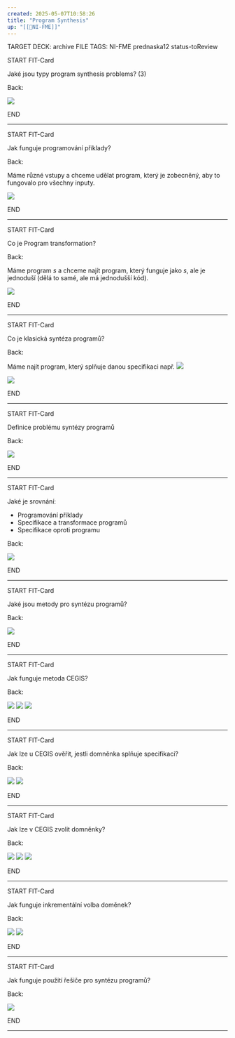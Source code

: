 ```yaml
---
created: 2025-05-07T10:58:26
title: "Program Synthesis"
up: "[[📖NI-FME]]"
---
```


TARGET DECK: archive
FILE TAGS: NI-FME prednaska12 status-toReview


START
FIT-Card

Jaké jsou typy program synthesis problems? (3)

Back:

![](../../Assets/Pasted%20image%2020250507110157.png)
<!--ID: 1746871652257-->
END

---


START
FIT-Card

Jak funguje programování příklady?

Back:

Máme různé vstupy a chceme udělat program, který je zobecněný, aby to fungovalo pro všechny inputy.

![](../../Assets/Pasted%20image%2020250507110337.png)
<!--ID: 1746871652265-->
END

---


START
FIT-Card

Co je Program transformation?

Back:

Máme program $s$ a chceme najít program, který funguje jako $s$, ale je jednoduší (dělá to samé, ale má jednodušší kód).

![](../../Assets/Pasted%20image%2020250507110526.png)
<!--ID: 1746871652270-->
END

---


START
FIT-Card

Co je klasická syntéza programů?

Back:

Máme najít program, který splňuje danou specifikaci např.
![](../../Assets/Pasted%20image%2020250507110851.png)

<!-- DetailInfoStart -->
![](../../Assets/Pasted%20image%2020250507110857.png)
<!-- DetailInfoEnd -->
<!--ID: 1746871652275-->
END

---


START
FIT-Card

Definice problému syntézy programů

Back:

![](../../Assets/Pasted%20image%2020250507111317.png)
<!--ID: 1746871652279-->
END

---


START
FIT-Card

Jaké je srovnání:
- Programování příklady
- Specifikace a transformace programů
- Specifikace oproti programu

Back:

![](../../Assets/Pasted%20image%2020250507111350.png)
<!--ID: 1746871652282-->
END

---


START
FIT-Card

Jaké jsou metody pro syntézu programů?

Back:

![](../../Assets/Pasted%20image%2020250507111412.png)
<!--ID: 1746871652286-->
END

---


START
FIT-Card

Jak funguje metoda CEGIS?

Back:

![](../../Assets/Pasted%20image%2020250507111453.png)
![](../../Assets/Pasted%20image%2020250507111503.png)
![](../../Assets/Pasted%20image%2020250507111510.png)
<!--ID: 1746871652291-->
END

---


START
FIT-Card

Jak lze u CEGIS ověřit, jestli domněnka splňuje specifikaci?

Back:

![](../../Assets/Pasted%20image%2020250507111548.png)
![](../../Assets/Pasted%20image%2020250507111556.png)
<!--ID: 1746871652295-->
END

---


START
FIT-Card

Jak lze v CEGIS zvolit domněnky?

Back:

![](../../Assets/Pasted%20image%2020250507111618.png)
![](../../Assets/Pasted%20image%2020250507111630.png)
![](../../Assets/Pasted%20image%2020250507111643.png)
<!--ID: 1746871652299-->
END

---


START
FIT-Card

Jak funguje inkrementální volba doměnek?

Back:

![](../../Assets/Pasted%20image%2020250507111707.png)
![](../../Assets/Pasted%20image%2020250507111713.png)
<!--ID: 1746871652304-->
END

---


START
FIT-Card

Jak funguje použití řešiče pro syntézu programů?

Back:

![](../../Assets/Pasted%20image%2020250507111746.png)
<!--ID: 1746871652308-->
END

---
